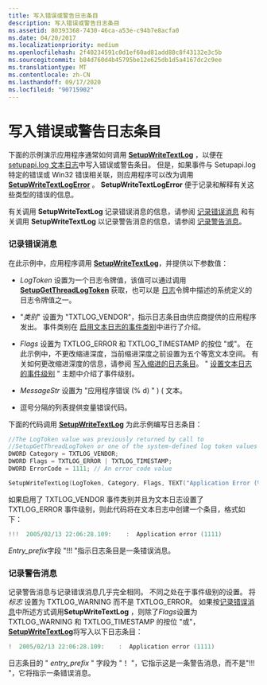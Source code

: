 ```yaml
---
title: 写入错误或警告日志条目
description: 写入错误或警告日志条目
ms.assetid: 80393368-7430-46ca-a53e-c94b7e8acfa0
ms.date: 04/20/2017
ms.localizationpriority: medium
ms.openlocfilehash: 2f40234591c0d1ef60ad81add88c8f43132e3c5b
ms.sourcegitcommit: b84d760d4b45795be12e625db1d5a4167dc2c9ee
ms.translationtype: MT
ms.contentlocale: zh-CN
ms.lasthandoff: 09/17/2020
ms.locfileid: "90715902"
---
```

# <a name="writing-an-error-or-warning-log-entry"></a>写入错误或警告日志条目


下面的示例演示应用程序通常如何调用 [**SetupWriteTextLog**](/windows/win32/api/setupapi/nf-setupapi-setupwritetextlog) ，以便在 [setupapi.log 文本日志](setupapi-text-logs.md)中写入错误或警告条目。 但是，如果事件与 Setupapi.log 特定的错误或 Win32 错误相关联，则应用程序可以改为调用 [**SetupWriteTextLogError**](/windows/win32/api/setupapi/nf-setupapi-setupwritetextlogerror) 。 **SetupWriteTextLogError** 便于记录和解释有关这些类型的错误的信息。

有关调用 **SetupWriteTextLog** 记录错误消息的信息，请参阅 [记录错误消息](#logging-an-error-message) 和有关调用 **SetupWriteTextLog** 以记录警告消息的信息，请参阅 [记录警告消息](#logging-a-warning-message)。

### <a name="logging-an-error-message"></a><a href="" id="logging-an-error-message"></a> 记录错误消息

在此示例中，应用程序调用 [**SetupWriteTextLog**](/windows/win32/api/setupapi/nf-setupapi-setupwritetextlog)，并提供以下参数值：

-   *LogToken* 设置为一个日志令牌值，该值可以通过调用 [**SetupGetThreadLogToken**](/windows/win32/api/setupapi/nf-setupapi-setupgetthreadlogtoken) 获取，也可以是 [日志](log-tokens.md)令牌中描述的系统定义的日志令牌值之一。

-   "*类别*" 设置为 "TXTLOG_VENDOR"，指示日志条目由供应商提供的应用程序发出。 事件类别在 [启用文本日志的事件类别](enabling-event-categories-for-a-text-log.md)中进行了介绍。

-   *Flags* 设置为 TXTLOG_ERROR 和 TXTLOG_TIMESTAMP 的按位 "或"。 在此示例中，不更改缩进深度，当前缩进深度之前设置为五个等宽文本空间。 有关如何更改缩进深度的信息，请参阅 [写入缩进的日志条目](writing-indented-log-entries.md)。 " [设置文本日志的事件级别](setting-the-event-level-for-a-text-log.md) " 主题中介绍了事件级别。

-   *MessageStr* 设置为 "应用程序错误 (% d) " )  ( 文本。

-   逗号分隔的列表提供变量错误代码。

下面的代码调用 [**SetupWriteTextLog**](/windows/win32/api/setupapi/nf-setupapi-setupwritetextlog) 为此示例编写日志条目：

```cpp
//The LogToken value was previously returned by call to
//SetupGetThreadLogToken or one of the system-defined log token values
DWORD Category = TXTLOG_VENDOR; 
DWORD Flags = TXTLOG_ERROR | TXTLOG_TIMESTAMP;
DWORD ErrorCode = 1111; // An error code value

SetupWriteTextLog(LogToken, Category, Flags, TEXT("Application Error (%d)"),ErrorCode);
```

如果启用了 TXTLOG_VENDOR 事件类别并且为文本日志设置了 TXTLOG_ERROR 事件级别，则此代码将在文本日志中创建一个条目，格式如下：

```cpp
!!!  2005/02/13 22:06:28.109:    :  Application error (1111) 
```

*Entry_prefix*字段 "!!! "指示日志条目是一条错误消息。

### <a name="logging-a-warning-message"></a><a href="" id="logging-a-warning-message"></a> 记录警告消息

记录警告消息与记录错误消息几乎完全相同。 不同之处在于事件级别的设置。 将 *标志* 设置为 TXTLOG_WARNING 而不是 TXTLOG_ERROR。 如果按[记录错误消息](#logging-an-error-message)中所述方式调用**SetupWriteTextLog** ，则除了*Flags*设置为 TXTLOG_WARNING 和 TXTLOG_TIMESTAMP 的按位 "或"， [**SetupWriteTextLog**](/windows/win32/api/setupapi/nf-setupapi-setupwritetextlog)将写入以下日志条目：

```cpp
!  2005/02/13 22:06:28.109:    :  Application error (1111) 
```

日志条目的 " *entry_prefix* " 字段为 "！ "，它指示这是一条警告消息，而不是"!!! "，它将指示一条错误消息。

 

